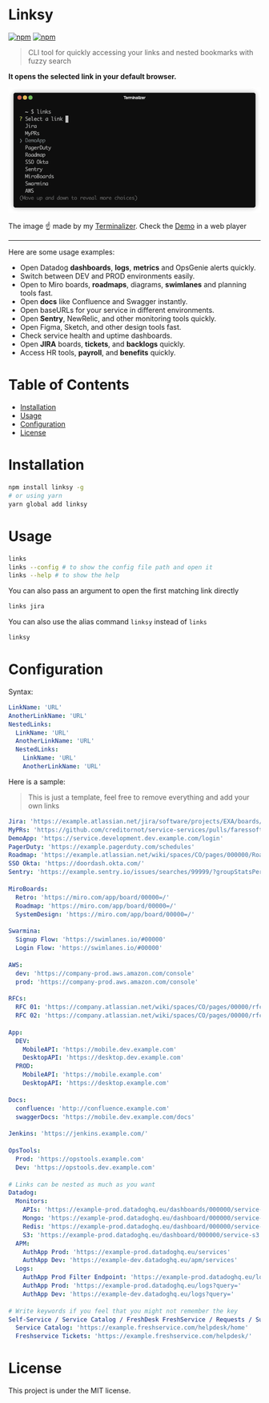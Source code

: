 # Linksy

[![npm](https://img.shields.io/npm/v/linksy.svg)](https://www.npmjs.com/package/linksy)
[![npm](https://img.shields.io/npm/l/linksy.svg)](https://github.com/faressoft/linksy/blob/main/LICENSE)

> CLI tool for quickly accessing your links and nested bookmarks with fuzzy search

**It opens the selected link in your default browser.**

<p align="center">
  <a href="https://www.terminalizer.com/view/c867d33c5962" target="_blank">
    <img src="/demo/demo.gif?raw=true"/>
  </a>
</p>

The image ☝️ made by my [Terminalizer](https://github.com/faressoft/terminalizer). Check the [Demo](https://www.terminalizer.com/view/c867d33c5962) in a web player

---

Here are some usage examples:

- Open Datadog **dashboards**, **logs**, **metrics** and OpsGenie alerts quickly.
- Switch between DEV and PROD environments easily.
- Open to Miro boards, **roadmaps**, diagrams, **swimlanes** and planning tools fast.
- Open **docs** like Confluence and Swagger instantly.
- Open baseURLs for your service in different environments.
- Open **Sentry**, NewRelic, and other monitoring tools quickly.
- Open Figma, Sketch, and other design tools fast.
- Check service health and uptime dashboards.
- Open **JIRA** boards, **tickets**, and **backlogs** quickly.
- Access HR tools, **payroll**, and **benefits** quickly.

# Table of Contents

- [Installation](#installation)
- [Usage](#usage)
- [Configuration](#configuration)
- [License](#license)

# Installation

```bash
npm install linksy -g
# or using yarn
yarn global add linksy
```

# Usage

```bash
links
links --config # to show the config file path and open it
links --help # to show the help
```

You can also pass an argument to open the first matching link directly

```bash
links jira
```

You can also use the alias command `linksy` instead of `links`

```bash
linksy
```

# Configuration

Syntax:

```yaml
LinkName: 'URL'
AnotherLinkName: 'URL'
NestedLinks:
  LinkName: 'URL'
  AnotherLinkName: 'URL'
  NestedLinks:
    LinkName: 'URL'
    AnotherLinkName: 'URL'
```

Here is a sample:

> This is just a template, feel free to remove everything and add your own links

```yaml
Jira: 'https://example.atlassian.net/jira/software/projects/EXA/boards/000'
MyPRs: 'https://github.com/creditornot/service-services/pulls/faressoft'
DemoApp: 'https://service.development.dev.example.com/login'
PagerDuty: 'https://example.pagerduty.com/schedules'
Roadmap: 'https://example.atlassian.net/wiki/spaces/CO/pages/000000/Roadmap'
SSO Okta: 'https://doordash.okta.com/'
Sentry: 'https://example.sentry.io/issues/searches/99999/?groupStatsPeriod=auto&project=00000'

MiroBoards:
  Retro: 'https://miro.com/app/board/00000=/'
  Roadmap: 'https://miro.com/app/board/00000=/'
  SystemDesign: 'https://miro.com/app/board/00000=/'

Swarmina:
  Signup Flow: 'https://swimlanes.io/#00000'
  Login Flow: 'https://swimlanes.io/#00000'

AWS:
  dev: 'https://company-prod.aws.amazon.com/console'
  prod: 'https://company-prod.aws.amazon.com/console'

RFCs:
  RFC 01: 'https://company.atlassian.net/wiki/spaces/CO/pages/00000/rfc01'
  RFC 02: 'https://company.atlassian.net/wiki/spaces/CO/pages/00000/rfc02'

App:
  DEV:
    MobileAPI: 'https://mobile.dev.example.com'
    DesktopAPI: 'https://desktop.dev.example.com'
  PROD:
    MobileAPI: 'https://mobile.example.com'
    DesktopAPI: 'https://desktop.example.com'

Docs:
  confluence: 'http://confluence.example.com'
  swaggerDocs: 'https://mobile.dev.example.com/docs'

Jenkins: 'https://jenkins.example.com/'

OpsTools:
  Prod: 'https://opstools.example.com'
  Dev: 'https://opstools.dev.example.com'

# Links can be nested as much as you want
Datadog:
  Monitors:
    APIs: 'https://example-prod.datadoghq.eu/dashboards/000000/service-apis'
    Mongo: 'https://example-prod.datadoghq.eu/dashboard/000000/service-mongo'
    Redis: 'https://example-prod.datadoghq.eu/dashboard/000000/service-redis'
    S3: 'https://example-prod.datadoghq.eu/dashboard/000000/service-s3'
  APM:
    AuthApp Prod: 'https://example-prod.datadoghq.eu/services'
    AuthApp Dev: 'https://example-dev.datadoghq.eu/apm/services'
  Logs:
    AuthApp Prod Filter Endpoint: 'https://example-prod.datadoghq.eu/logs?query='
    AuthApp Prod: 'https://example-prod.datadoghq.eu/logs?query='
    AuthApp Dev: 'https://example-dev.datadoghq.eu/logs?query='

# Write keywords if you feel that you might not remember the key
Self-Service / Service Catalog / FreshDesk FreshService / Requests / Support:
  Service Catalog: 'https://example.freshservice.com/helpdesk/home'
  Freshservice Tickets: 'https://example.freshservice.com/helpdesk/'
```

# License

This project is under the MIT license.
